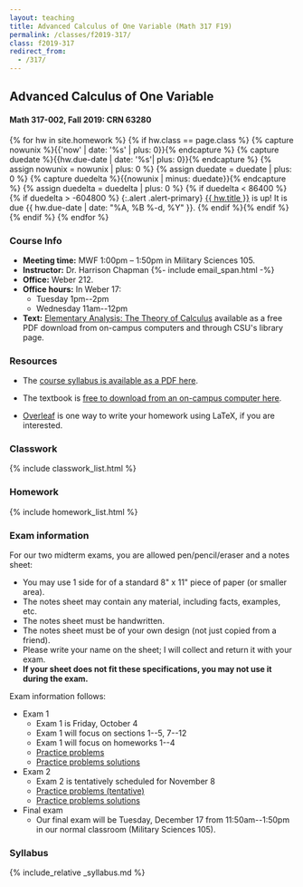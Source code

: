 ```yaml
---
layout: teaching
title: Advanced Calculus of One Variable (Math 317 F19)
permalink: /classes/f2019-317/
class: f2019-317
redirect_from:
  - /317/
---
```


## Advanced Calculus of One Variable
#### Math 317-002, Fall 2019: CRN 63280

{% for hw in site.homework %}
{% if hw.class == page.class %}
{% capture nowunix %}{{'now' | date: '%s' | plus: 0}}{% endcapture %}
{% capture duedate %}{{hw.due-date | date: '%s'| plus: 0}}{% endcapture %}
{% assign nowunix = nowunix | plus: 0 %}
{% assign duedate = duedate | plus: 0 %}
{% capture duedelta %}{{nowunix | minus: duedate}}{% endcapture %}
{% assign duedelta = duedelta | plus: 0 %}
{% if duedelta < 86400 %}{% if duedelta > -604800 %}
{:.alert .alert-primary}
<a class="alert-link" href="{{ hw.url }}">{{ hw.title }}</a> is up!
It is due {{ hw.due-date | date: "%A, %B %-d, %Y" }}.
{% endif %}{% endif %}{% endif %}
{% endfor %}

### Course Info
+ **Meeting time:** MWF 1:00pm &ndash; 1:50pm in Military Sciences 105.
+ **Instructor:** Dr. Harrison Chapman {%- include email_span.html -%}
+ **Office:** Weber 212.
+ **Office hours:** In Weber 17:
    + Tuesday 1pm--2pm
    + Wednesday 11am--12pm
+ **Text:** [Elementary Analysis: The Theory of Calculus](http://link.springer.com/book/10.1007/978-1-4614-6271-2) available as a free PDF download from on-campus computers and through CSU's library page.

### Resources

+   The [course syllabus is available as a PDF
    here](chapman_317_f19_syllabus.pdf).

+   The textbook is [free to download from an on-campus computer
    here](http://link.springer.com/book/10.1007/978-1-4614-6271-2).

+   [Overleaf](https://www.overleaf.com/) is one way to write your homework using LaTeX,
    if you are interested.
  
### Classwork

{% include classwork_list.html %}
  
### Homework

{% include homework_list.html %}

### Exam information

For our two midterm exams, you are allowed pen/pencil/eraser and a notes sheet:

+  You may use 1 side for of a standard 8" x 11" piece of paper (or smaller area).
+  The notes sheet may contain any material, including facts, examples, etc.
+  The notes sheet must be handwritten.
+  The notes sheet must be of your own design (not just copied from a friend).
+  Please write your name on the sheet; I will collect and return it with your exam.
+  **If your sheet does not fit these specifications, you may not use it during the exam.**

Exam information follows:

+   Exam 1
    + Exam 1 is Friday, October 4
    + Exam 1 will focus on sections 1--5, 7--12
    + Exam 1 will focus on homeworks 1--4
    + [Practice problems](exams/exam1_practice.pdf)
    + [Practice problems solutions](exams/exam1_practice_solutions.pdf)
+   Exam 2
    + Exam 2 is tentatively scheduled for November 8
    + [Practice problems (tentative)](exams/exam2_practice.pdf)
    + [Practice problems solutions](exams/exam2_practice_solns.pdf)
+   Final exam
    + Our final exam will be Tuesday, December 17 from 11:50am--1:50pm in our normal classroom (Military Sciences 105).

### Syllabus

{% include_relative _syllabus.md %}
